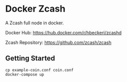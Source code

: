 # Docker Zcash

A Zcash full node in docker. 

Docker Hub: https://hub.docker.com/r/hbeckeri/zcashd

Zcash Repository: https://github.com/zcash/zcash

## Getting Started

```
cp example-coin.conf coin.conf
docker-compose up
```
